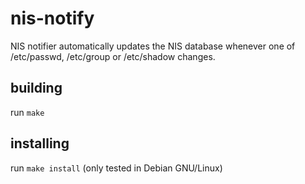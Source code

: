 nis-notify
==========

NIS notifier automatically updates the NIS database whenever
one of /etc/passwd, /etc/group or /etc/shadow changes.

building
--------

run `make`

installing
----------

run `make install` (only tested in Debian GNU/Linux)
